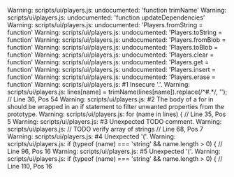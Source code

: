 Warning: scripts/ui/players.js: undocumented: 'function trimName'
Warning: scripts/ui/players.js: undocumented: 'function updateDependencies'
Warning: scripts/ui/players.js: undocumented: 'Players.fromString = function'
Warning: scripts/ui/players.js: undocumented: 'Players.toString = function'
Warning: scripts/ui/players.js: undocumented: 'Players.fromBlob = function'
Warning: scripts/ui/players.js: undocumented: 'Players.toBlob = function'
Warning: scripts/ui/players.js: undocumented: 'Players.clear = function'
Warning: scripts/ui/players.js: undocumented: 'Players.get = function'
Warning: scripts/ui/players.js: undocumented: 'Players.insert = function'
Warning: scripts/ui/players.js: undocumented: 'Players.erase = function'
Warning: scripts/ui/players.js:  #1 Insecure '.'.
Warning: scripts/ui/players.js:     lines[name] = trimName(lines[name]).replace(/^#.*/, ''); // Line 36, Pos 54
Warning: scripts/ui/players.js:  #2 The body of a for in should be wrapped in an if statement to filter unwanted properties from the prototype.
Warning: scripts/ui/players.js:     for (name in lines) { // Line 35, Pos 5
Warning: scripts/ui/players.js:  #3 Unexpected TODO comment.
Warning: scripts/ui/players.js:     // TODO verify array of strings // Line 68, Pos 7
Warning: scripts/ui/players.js:  #4 Unexpected '('.
Warning: scripts/ui/players.js:     if (typeof (name) === 'string' && name.length > 0) { // Line 96, Pos 16
Warning: scripts/ui/players.js:  #5 Unexpected '('.
Warning: scripts/ui/players.js:     if (typeof (name) === 'string' && name.length > 0) { // Line 110, Pos 16

